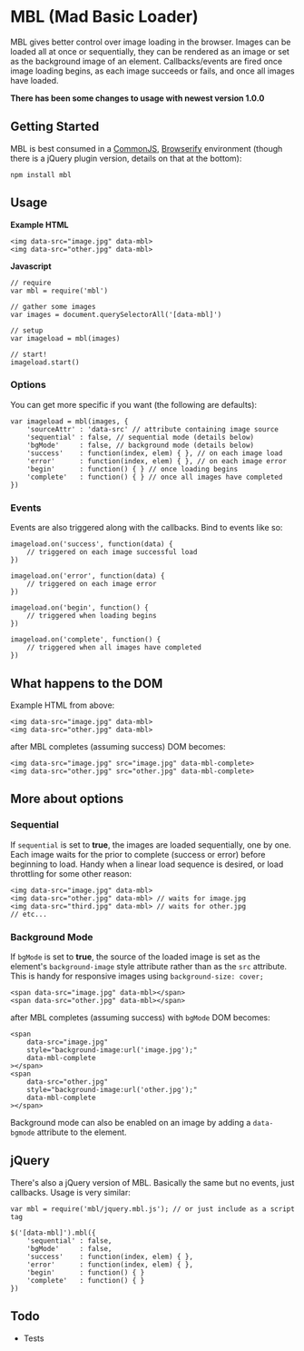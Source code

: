 # MBL (Mad Basic Loader)

MBL gives better control over image loading in the browser. Images can be loaded all at once or sequentially, they can be rendered as an image or set as the background image of an element. Callbacks/events are fired once image loading begins, as each image succeeds or fails, and once all images have loaded.

**There has been some changes to usage with newest version 1.0.0**

## Getting Started

MBL is best consumed in a [CommonJS](http://www.commonjs.org/), [Browserify](http://browserify.org/) environment (though there is a jQuery plugin version, details on that at the bottom):

	npm install mbl

## Usage

**Example HTML**

	<img data-src="image.jpg" data-mbl>
	<img data-src="other.jpg" data-mbl>

**Javascript**

	// require
	var mbl = require('mbl')

	// gather some images
	var images = document.querySelectorAll('[data-mbl]')
	
	// setup
	var imageload = mbl(images)
	
	// start!
	imageload.start()

### Options

You can get more specific if you want (the following are defaults):

	var imageload = mbl(images, {
		'sourceAttr' : 'data-src' // attribute containing image source
		'sequential' : false, // sequential mode (details below)
		'bgMode'     : false, // background mode (details below)
		'success'    : function(index, elem) { }, // on each image load
		'error'      : function(index, elem) { }, // on each image error
		'begin'      : function() { } // once loading begins
		'complete'   : function() { } // once all images have completed
	})

### Events

Events are also triggered along with the callbacks. Bind to events like so:

	imageload.on('success', function(data) {
		// triggered on each image successful load
	})

	imageload.on('error', function(data) {
		// triggered on each image error
	})

	imageload.on('begin', function() {
		// triggered when loading begins
	})

	imageload.on('complete', function() {
		// triggered when all images have completed
	})

## What happens to the DOM

Example HTML from above:

	<img data-src="image.jpg" data-mbl>
	<img data-src="other.jpg" data-mbl>
	
after MBL completes (assuming success) DOM becomes:

	<img data-src="image.jpg" src="image.jpg" data-mbl-complete>
	<img data-src="other.jpg" src="other.jpg" data-mbl-complete>

## More about options

### Sequential

If `sequential` is set to **true**, the images are loaded sequentially, one by one. Each image waits for the prior to complete (success or error) before beginning to load. Handy when a linear load sequence is desired, or load throttling for some other reason:

	<img data-src="image.jpg" data-mbl>
	<img data-src="other.jpg" data-mbl> // waits for image.jpg
	<img data-src="third.jpg" data-mbl> // waits for other.jpg
	// etc...	
	
### Background Mode

If `bgMode` is set to **true**, the source of the loaded image is set as the element's `background-image` style attribute rather than as the `src` attribute. This is handy for responsive images using `background-size: cover;`

	<span data-src="image.jpg" data-mbl></span>
	<span data-src="other.jpg" data-mbl></span>

after MBL completes (assuming success) with `bgMode` DOM becomes:

	<span 
		data-src="image.jpg" 
		style="background-image:url('image.jpg');" 
		data-mbl-complete
	></span>
	<span 
		data-src="other.jpg" 
		style="background-image:url('other.jpg');" 
		data-mbl-complete
	></span>

Background mode can also be enabled on an image by adding a `data-bgmode` attribute to the element.

## jQuery	

There's also a jQuery version of MBL. Basically the same but no events, just callbacks. Usage is very similar:

	var mbl = require('mbl/jquery.mbl.js'); // or just include as a script tag
	
	$('[data-mbl]').mbl({
		'sequential' : false,
		'bgMode'     : false,
		'success'    : function(index, elem) { },
		'error'      : function(index, elem) { },
		'begin'      : function() { }
		'complete'   : function() { }
	})

## Todo

- Tests